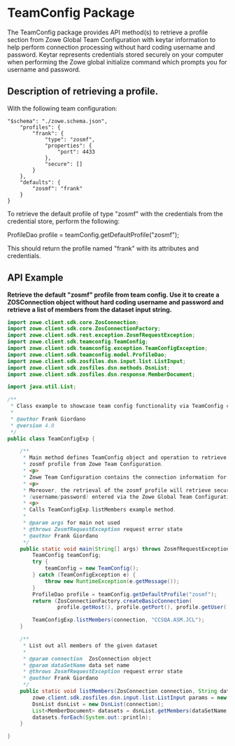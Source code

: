 # TeamConfig Package

The TeamConfig package provides API method(s) to retrieve a profile section from Zowe Global Team Configuration with
keytar information to help perform connection processing without hard coding username and password. Keytar represents
credentials stored securely on your computer when performing the Zowe global initialize command which prompts you for
username and password.

## Description of retrieving a profile.

With the following team configuration:

    "$schema": "./zowe.schema.json",
        "profiles": {
            "frank": {
                "type": "zosmf",
                "properties": {
                    "port": 4433
                },
                "secure": []
            }
        },
        "defaults": {
            "zosmf": "frank"
        }
    }  

To retrieve the default profile of type "zosmf" with the credentials from the credential store, perform the following:

ProfileDao profile = teamConfig.getDefaultProfile("zosmf");

This should return the profile named "frank" with its attributes and credentials.

## API Example

**Retrieve the default "zosmf" profile from team config. Use it to create a ZOSConnection object without hard coding
username and password and retrieve a list of members from the dataset input string.**

````java
import zowe.client.sdk.core.ZosConnection;
import zowe.client.sdk.core.ZosConnectionFactory;
import zowe.client.sdk.rest.exception.ZosmfRequestException;
import zowe.client.sdk.teamconfig.TeamConfig;
import zowe.client.sdk.teamconfig.exception.TeamConfigException;
import zowe.client.sdk.teamconfig.model.ProfileDao;
import zowe.client.sdk.zosfiles.dsn.input.list.ListInput;
import zowe.client.sdk.zosfiles.dsn.methods.DsnList;
import zowe.client.sdk.zosfiles.dsn.response.MemberDocument;

import java.util.List;

/**
 * Class example to showcase team config functionality via TeamConfig class.
 *
 * @author Frank Giordano
 * @version 4.0
 */
public class TeamConfigExp {

    /**
     * Main method defines TeamConfig object and operation to retrieve the default
     * zosmf profile from Zowe Team Configuration.
     * <p>
     * Zowe Team Configuration contains the connection information for z/OSMF REST API.
     * <p>
     * Moreover, the retrieval of the zosmf profile will retrieve secure Zowe V2 credentials
     * (username/password) entered via the Zowe Global Team Configuration command.
     * <p>
     * Calls TeamConfigExp.listMembers example method.
     *
     * @param args for main not used
     * @throws ZosmfRequestException request error state
     * @author Frank Giordano
     */
    public static void main(String[] args) throws ZosmfRequestException {
        TeamConfig teamConfig;
        try {
            teamConfig = new TeamConfig();
        } catch (TeamConfigException e) {
            throw new RuntimeException(e.getMessage());
        }
        ProfileDao profile = teamConfig.getDefaultProfile("zosmf");
        return (ZosConnectionFactory.createBasicConnection(
                profile.getHost(), profile.getPort(), profile.getUser(), profile.getPassword()));

        TeamConfigExp.listMembers(connection, "CCSQA.ASM.JCL");
    }

    /**
     * List out all members of the given dataset
     *
     * @param connection  ZosConnection object
     * @param dataSetName data set name
     * @throws ZosmfRequestException request error state
     * @author Frank Giordano
     */
    public static void listMembers(ZosConnection connection, String dataSetName) throws ZosmfRequestException {
        zowe.client.sdk.zosfiles.dsn.input.list.ListInput params = new zowe.client.sdk.zosfiles.dsn.input.list.ListInput.Builder().build();
        DsnList dsnList = new DsnList(connection);
        List<MemberDocument> datasets = dsnList.getMembers(dataSetName, params);
        datasets.forEach(System.out::println);
    }

}
`````  

